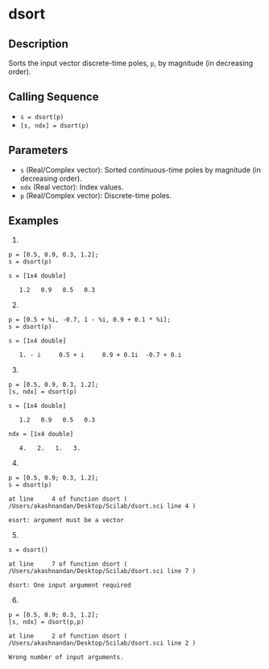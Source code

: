 # dsort

## Description
Sorts the input vector discrete-time poles, `p`, by magnitude (in decreasing order).

## Calling Sequence
- `s = dsort(p)`
- `[s, ndx] = dsort(p)`

## Parameters
- `s` (Real/Complex vector): Sorted continuous-time poles by magnitude (in decreasing order).
- `ndx` (Real vector): Index values.
- `p` (Real/Complex vector): Discrete-time poles.

## Examples
1.
```
p = [0.5, 0.9, 0.3, 1.2];
s = dsort(p)
```
```
s = [1x4 double]

   1.2   0.9   0.5   0.3
```
2.
```
p = [0.5 + %i, -0.7, 1 - %i, 0.9 + 0.1 * %i];
s = dsort(p)
```
```
s = [1x4 double]

   1. - i     0.5 + i     0.9 + 0.1i  -0.7 + 0.i
```
3.
```
p = [0.5, 0.9, 0.3, 1.2];
[s, ndx] = dsort(p)
```
```
s = [1x4 double]

   1.2   0.9   0.5   0.3

ndx = [1x4 double]

   4.   2.   1.   3.
```
4.
```
p = [0.5, 0.9; 0.3, 1.2];
s = dsort(p)
```
```
at line     4 of function dsort ( /Users/akashnandan/Desktop/Scilab/dsort.sci line 4 )

esort: argument must be a vector
```
5.
```
s = dsort()
```
```
at line     7 of function dsort ( /Users/akashnandan/Desktop/Scilab/dsort.sci line 7 )

dsort: One input argument required
```
6.
```
p = [0.5, 0.9; 0.3, 1.2];
[s, ndx] = dsort(p,p)
```
```
at line     2 of function dsort ( /Users/akashnandan/Desktop/Scilab/dsort.sci line 2 )

Wrong number of input arguments.
```
